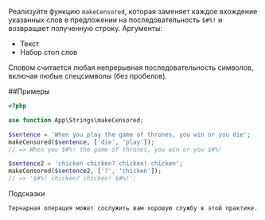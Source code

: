 Реализуйте функцию `makeCensored`, которая заменяет каждое вхождение указанных слов в предложении на последовательность `$#%!` и возвращает полученную строку. Аргументы:

   - Текст
   - Набор стоп слов

Словом считается любая непрерывная последовательность символов, включая любые спецсимволы (без пробелов).

##Примеры

```php
<?php

use function App\Strings\makeCensored;

$sentence = 'When you play the game of thrones, you win or you die';
makeCensored($sentence, ['die', 'play']);
// => When you $#%! the game of thrones, you win or you $#%!

$sentence2 = 'chicken chicken? chicken! chicken';
makeCensored($sentence2, ['?', 'chicken']);
// => '$#%! chicken? chicken! $#%!';
```

Подсказки

    Тернарная операция может сослужить вам хорошую службу в этой практике.
